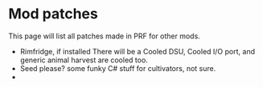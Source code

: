 # Mod patches
This page will list all patches made in PRF for other mods.

- Rimfridge, if installed There will be a Cooled DSU, Cooled I/O port, and generic animal harvest are cooled too.
- Seed please? some funky C# stuff for cultivators, not sure.
-